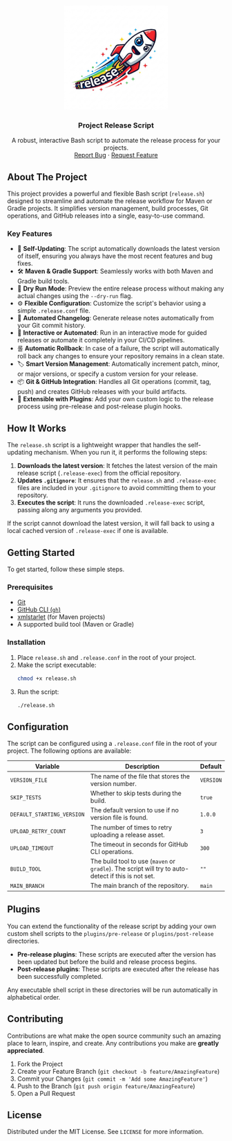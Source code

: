 <div align="center">
  <a href="https://github.com/dbbaskette/release">
    <img src=".github/assets/release.png" alt="Logo" width="240" height="240">
  </a>

  <h3 align="center">Project Release Script</h3>

  <p align="center">
    A robust, interactive Bash script to automate the release process for your projects.
    <br />
    <a href="https://github.com/dbbaskette/release/issues">Report Bug</a>
    ·
    <a href="https://github.com/dbbaskette/release/issues">Request Feature</a>
  </p>
</div>

## About The Project

This project provides a powerful and flexible Bash script (`release.sh`) designed to streamline and automate the release workflow for Maven or Gradle projects. It simplifies version management, build processes, Git operations, and GitHub releases into a single, easy-to-use command.

### Key Features

*   🚀 **Self-Updating**: The script automatically downloads the latest version of itself, ensuring you always have the most recent features and bug fixes.
*   🛠️ **Maven & Gradle Support**: Seamlessly works with both Maven and Gradle build tools.
*   🧪 **Dry Run Mode**: Preview the entire release process without making any actual changes using the `--dry-run` flag.
*   ⚙️ **Flexible Configuration**: Customize the script's behavior using a simple `.release.conf` file.
*   📝 **Automated Changelog**: Generate release notes automatically from your Git commit history.
*   🔄 **Interactive or Automated**: Run in an interactive mode for guided releases or automate it completely in your CI/CD pipelines.
*   롤 **Automatic Rollback**: In case of a failure, the script will automatically roll back any changes to ensure your repository remains in a clean state.
*   🏷️ **Smart Version Management**: Automatically increment patch, minor, or major versions, or specify a custom version for your release.
*   📦 **Git & GitHub Integration**: Handles all Git operations (commit, tag, push) and creates GitHub releases with your build artifacts.
*   🔌 **Extensible with Plugins**: Add your own custom logic to the release process using pre-release and post-release plugin hooks.

## How It Works

The `release.sh` script is a lightweight wrapper that handles the self-updating mechanism. When you run it, it performs the following steps:

1.  **Downloads the latest version**: It fetches the latest version of the main release script (`.release-exec`) from the official repository.
2.  **Updates `.gitignore`**: It ensures that the `release.sh` and `.release-exec` files are included in your `.gitignore` to avoid committing them to your repository.
3.  **Executes the script**: It runs the downloaded `.release-exec` script, passing along any arguments you provided.

If the script cannot download the latest version, it will fall back to using a local cached version of `.release-exec` if one is available.

## Getting Started

To get started, follow these simple steps.

### Prerequisites

*   [Git](https://git-scm.com/)
*   [GitHub CLI (`gh`)](https://cli.github.com/)
*   [xmlstarlet](http://xmlstar.sourceforge.net/) (for Maven projects)
*   A supported build tool (Maven or Gradle)

### Installation

1.  Place `release.sh` and `.release.conf` in the root of your project.
2.  Make the script executable:
    ```sh
    chmod +x release.sh
    ```
3.  Run the script:
    ```sh
    ./release.sh
    ```

## Configuration

The script can be configured using a `.release.conf` file in the root of your project. The following options are available:

| Variable                   | Description                                                                                             | Default     |
| -------------------------- | ------------------------------------------------------------------------------------------------------- | ----------- |
| `VERSION_FILE`             | The name of the file that stores the version number.                                                    | `VERSION`   |
| `SKIP_TESTS`               | Whether to skip tests during the build.                                                                 | `true`      |
| `DEFAULT_STARTING_VERSION` | The default version to use if no version file is found.                                                 | `1.0.0`     |
| `UPLOAD_RETRY_COUNT`       | The number of times to retry uploading a release asset.                                                 | `3`         |
| `UPLOAD_TIMEOUT`           | The timeout in seconds for GitHub CLI operations.                                                       | `300`       |
| `BUILD_TOOL`               | The build tool to use (`maven` or `gradle`). The script will try to auto-detect if this is not set.      | `""`        |
| `MAIN_BRANCH`              | The main branch of the repository.                                                                      | `main`      |

## Plugins

You can extend the functionality of the release script by adding your own custom shell scripts to the `plugins/pre-release` or `plugins/post-release` directories.

*   **Pre-release plugins**: These scripts are executed after the version has been updated but before the build and release process begins.
*   **Post-release plugins**: These scripts are executed after the release has been successfully completed.

Any executable shell script in these directories will be run automatically in alphabetical order.

## Contributing

Contributions are what make the open source community such an amazing place to learn, inspire, and create. Any contributions you make are **greatly appreciated**.

1.  Fork the Project
2.  Create your Feature Branch (`git checkout -b feature/AmazingFeature`)
3.  Commit your Changes (`git commit -m 'Add some AmazingFeature'`)
4.  Push to the Branch (`git push origin feature/AmazingFeature`)
5.  Open a Pull Request

## License

Distributed under the MIT License. See `LICENSE` for more information.
